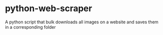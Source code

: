 # python-web-scraper
A python script that bulk downloads all images on a website and saves them in a corresponding folder
